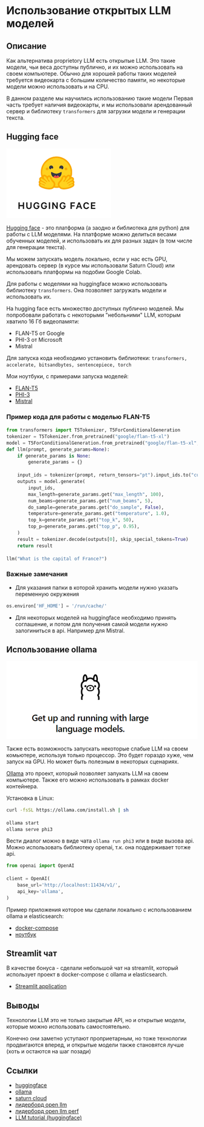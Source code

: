 # Использование открытых LLM моделей

## Описание
Как альтернатива proprietory LLM есть открытые LLM. Это такие модели, чьи веса доступны публично, и их можно использовать на своем компьютере.
Обычно для хорошей работы таких моделей требуется видеокарта с большим количество памяти, но некоторые модели можно использовать и на CPU.

В данном разделе мы научились использованию такие модели
Первая часть требует наличия видеокарты, и мы использовали арендованный сервер и библиотеку `transformers` для загрузки модели и генерации текста.

## Hugging face

![hugging face logo](images/img.png)

[Hugging face](https://huggingface.co/) - это платформа (а заодно и библиотека для python) для работы с LLM моделями. На платформе можно делиться весами обученных моделей, и использовать их для разных задач (в том числе для генерации текста).

Мы можем запускать модель локально, если у нас есть GPU, арендовать сервер (в курсе мы использовали Saturn Cloud) или использовать платформы на подобии Google Colab. 

Для работы с моделями на huggingface можно использовать библиотеку `transformers`. Она позволяет загружать модели и использовать их. 

На hugging face есть множество доступных публично моделей. Мы попробовали работать с некоторыми "небольними" LLM, которым хватило 16 Гб видеопамяти: 
- FLAN-T5 от Google
- PHI-3 от Microsoft
- Mistral 

Для запуска кода необходимо установить библиотеки: `transformers, accelerate, bitsandbytes, sentencepiece, torch`

Мои ноутбуки, с примерами запуска моделей:
* [FLAN-T5](<1. FLAT T5.ipynb>)
* [PHI-3](<2. PHI 3.ipynb>)
* [Mistral](<3. Mistral.ipynb>)

### Пример кода для работы с моделью FLAN-T5

```python
from transformers import T5Tokenizer, T5ForConditionalGeneration
tokenizer = T5Tokenizer.from_pretrained("google/flan-t5-xl")
model = T5ForConditionalGeneration.from_pretrained("google/flan-t5-xl", device_map="auto")
def llm(prompt, generate_params=None):
    if generate_params is None:
        generate_params = {}

    input_ids = tokenizer(prompt, return_tensors="pt").input_ids.to("cuda")
    outputs = model.generate(
        input_ids,
        max_length=generate_params.get("max_length", 100),
        num_beams=generate_params.get("num_beams", 5),
        do_sample=generate_params.get("do_sample", False),
        temperature=generate_params.get("temperature", 1.0),
        top_k=generate_params.get("top_k", 50),
        top_p=generate_params.get("top_p", 0.95),
    )
    result = tokenizer.decode(outputs[0], skip_special_tokens=True)
    return result

llm("What is the capital of France?")
```

### Важные замечания
* Для указания папки в которой хранить модели нужно указать переменную окружения
```python
os.environ['HF_HOME'] = '/run/cache/'
```
* Для некоторых моделей на huggingface необходимо принять соглашение, и потом для получения самой модели нужно залогиниться в api. Например для Mistral.

## Использование ollama

![Ollama](images/ollama.png)

Также есть возможность запускать некоторые слабые LLM на своем комьютере, используя только процессор. Это будет гораздо хуже, чем запуск на GPU. Но может быть полезным в некоторых сценариях.

[Ollama](https://ollama.com/) это проект, который позволяет запукать LLM на своем компьютере. Также его можно использовать в рамках docker контейнера.


Установка в Linux:

```bash
curl -fsSL https://ollama.com/install.sh | sh

ollama start
ollama serve phi3
```

Вести диалог можно в виде чата `ollama run phi3` или в виде вызова api. Можно использовать библиотеку openai, т.к. она поддерживает тотже api.

```python
from openai import OpenAI

client = OpenAI(
    base_url='http://localhost:11434/v1/',
    api_key='ollama',
)

```

Пример приложения которое мы сделали локально с использованием ollama и elasticsearch:
* [docker-compose](docker-compose.yaml)
* [ноутбук](4.run-ollama-local.ipynb)

## Streamlit чат

В качестве бонуса - сделали небольшой чат на streamlit, который использует проект в docker-compose с ollama и elasticsearch.

* [Streamlit application](qa_faq.py)


## Выводы

Технологии LLM это не только закрытые API, но и открытые модели, которые можно использовать самостоятельно.

Конечно они заметно уступают проприетарным, но тоже технологии продвигаются вперед, и открытые модели также становятся лучше (хоть и остаются на шаг позади)

## Ссылки

* [huggingface](https://huggingface.co/)
* [ollama](https://ollama.com/)
* [saturn cloud](https://saturncloud.io/)
* [лидерборд open llm](https://huggingface.co/spaces/open-llm-leaderboard/open_llm_leaderboard)
* [лидерборд open llm perf](https://huggingface.co/spaces/optimum/llm-perf-leaderboard)
* [LLM tutorial (huggingface)](https://huggingface.co/docs/transformers/en/llm_tutorial)